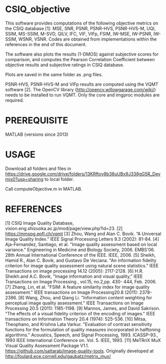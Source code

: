 # CSIQ_objective

This software provides computations of the following objective metrics on the CSIQ database [1]:
MSE, SNR, PSNR, PSNR-HVS, PSNR-HVS-M, UQI, SSIM, MS-SSIM, M-SVD, QILV, IFC, VIF, VIFp,
FSIM, IW-MSE, IW-PSNR, IW-SSIM, WSNR, VSNR. Codes are obtained from implementations
within the references in the end of this document.

The software also plots the results (1-DMOS) against subjective scores for comparison, and computes the
Pearson Correlation Coefficient between objective results and subjective ratings in CSIQ database.

Plots are saved in the same folder as .png files.

PSNR-HVS, PSNR-HVS-M and VIFp results are computed using the VQMT software [2].
The OpenCV library (http://opencv.willowgarage.com/wiki/) needs to be installed to run VQMT.
Only the core and imgproc modules are required.

# PREREQUISITE

MATLAB (versions since 2013)

# USAGE

Download all folders and files in https://drive.google.com/drive/folders/13KRftoy8b38uUBx9J338gG5R_Deymix0?usp=sharing
to local folder.

Call computeObjective.m in MATLAB.


# REFERENCES

[1]   CSIQ Image Quality Database, vision.eng.shizuoka.ac.jp/mod/page/view.php?id=23.
[2]   https://mmspg.epfl.ch/vqmt
[3]   Zhou, Wang and Alan C. Bovik. “A Universal Image Quality Index.” IEEE Signal Processing Letters 9.3 (2002): 81-84.
[4]   Aja-Fernandez, Santiago, et al. "Image quality assessment based on local variance." Engineering in Medicine and Biology Society, 2006. EMBS'06. 28th Annual International Conference of the IEEE. IEEE, 2006.
[5]   Sheikh, Hamid R., Alan C. Bovik, and Gustavo De Veciana. "An information fidelity criterion for image quality assessment using natural scene statistics." IEEE Transactions on image processing 14.12 (2005): 2117-2128.
[6]   H.R. Sheikh.and A.C. Bovik, "Image information and visual quality," IEEE Transactions on Image Processing , vol.15, no.2,pp. 430- 444, Feb. 2006.
[7]   Zhang, Lin, et al. "FSIM: A feature similarity index for image quality assessment." IEEE transactions on Image Processing20.8 (2011): 2378-2386.
[8]   Wang, Zhou, and Qiang Li. "Information content weighting for perceptual image quality assessment." IEEE Transactions on Image Processing 20.5 (2011): 1185-1198.
[9]   Mannos, James, and David Sakrison. "The effects of a visual fidelity criterion of the encoding of images." IEEE transactions on Information Theory 20.4 (1974): 525-536.
[10] Mitsa, Theophano, and Krishna Lata Varkur. "Evaluation of contrast sensitivity functions for the formulation of quality measures incorporated in halftoning algorithms." Acoustics, Speech, and Signal Processing, 1993. ICASSP-93., 1993 IEEE International Conference on. Vol. 5. IEEE, 1993.
[11] MeTRriX MuX Visual Quality Assessment Package V1.1. https://github.com/sattarab/image-quality-tools. Originally developed at http://foulard.ece.cornell.edu/gaubatz/metrix_mux/
